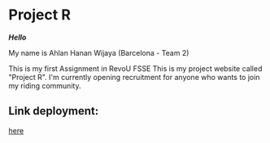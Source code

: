 # Project R

***_Hello_***

My name is Ahlan Hanan Wijaya (Barcelona - Team 2)

This is my first Assignment in RevoU FSSE
This is my project website called "Project R". I'm currently opening recruitment for anyone who wants to join my riding community.

## Link deployment: 

[here](https://hananjaya-project-r.netlify.app/)
